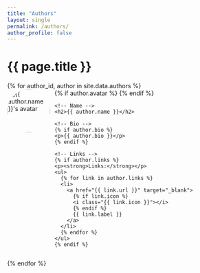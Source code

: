 ```yaml
---
title: "Authors"
layout: single
permalink: /authors/
author_profile: false
---
```


<h1>{{ page.title }}</h1>

<div class="authors-list">
  {% for author_id, author in site.data.authors %}
  <div class="author-card" style="margin-bottom: 2em;">
    <!-- Avatar -->
    {% if author.avatar %}
    <img src="{{ author.avatar }}" alt="{{ author.name }}'s avatar" style="width: 100px; height: 100px; border-radius: 50%; margin-right: 10px; float: left;">
    {% endif %}
    
    <!-- Name -->
    <h2>{{ author.name }}</h2>
    
    <!-- Bio -->
    {% if author.bio %}
    <p>{{ author.bio }}</p>
    {% endif %}
    
    <!-- Links -->
    {% if author.links %}
    <p><strong>Links:</strong></p>
    <ul>
      {% for link in author.links %}
      <li>
        <a href="{{ link.url }}" target="_blank">
          {% if link.icon %}
          <i class="{{ link.icon }}"></i>
          {% endif %}
          {{ link.label }}
        </a>
      </li>
      {% endfor %}
    </ul>
    {% endif %}
  </div>
  <div style="clear: both;"></div>
  {% endfor %}
</div>
